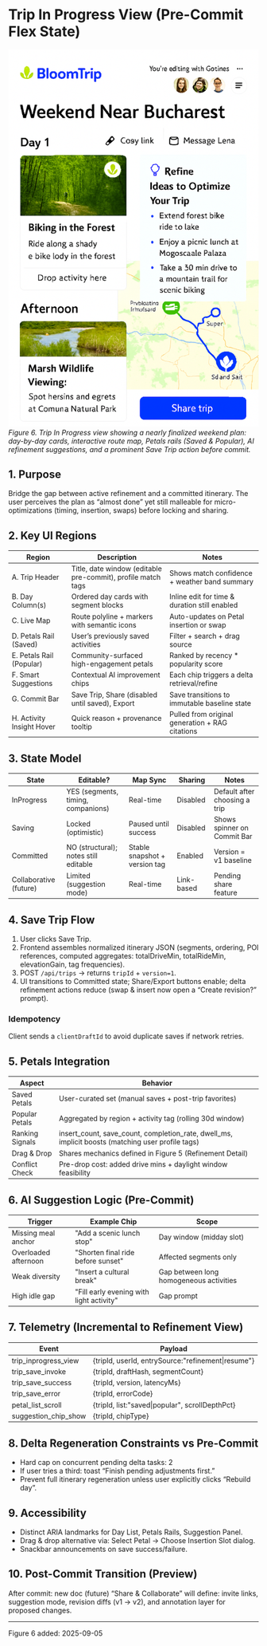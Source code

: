 # Trip In Progress View (Pre-Commit Flex State)

![Trip in progress overview with day cards, live map, petals rails, and save action](images/petals-trip-in-progress.png)
*Figure 6. Trip In Progress view showing a nearly finalized weekend plan: day-by-day cards, interactive route map, Petals rails (Saved & Popular), AI refinement suggestions, and a prominent Save Trip action before commit.*

## 1. Purpose

Bridge the gap between active refinement and a committed itinerary. The user perceives the plan as “almost done” yet still malleable for micro-optimizations (timing, insertion, swaps) before locking and sharing.

## 2. Key UI Regions

| Region | Description | Notes |
|--------|-------------|-------|
| A. Trip Header | Title, date window (editable pre-commit), profile match tags | Shows match confidence + weather band summary |
| B. Day Column(s) | Ordered day cards with segment blocks | Inline edit for time & duration still enabled |
| C. Live Map | Route polyline + markers with semantic icons | Auto-updates on Petal insertion or swap |
| D. Petals Rail (Saved) | User’s previously saved activities | Filter + search + drag source |
| E. Petals Rail (Popular) | Community-surfaced high-engagement petals | Ranked by recency * popularity score |
| F. Smart Suggestions | Contextual AI improvement chips | Each chip triggers a delta retrieval/refine |
| G. Commit Bar | Save Trip, Share (disabled until saved), Export | Save transitions to immutable baseline state |
| H. Activity Insight Hover | Quick reason + provenance tooltip | Pulled from original generation + RAG citations |

## 3. State Model

| State | Editable? | Map Sync | Sharing | Notes |
|-------|----------|----------|---------|-------|
| InProgress | YES (segments, timing, companions) | Real-time | Disabled | Default after choosing a trip |
| Saving | Locked (optimistic) | Paused until success | Disabled | Shows spinner on Commit Bar |
| Committed | NO (structural); notes still editable | Stable snapshot + version tag | Enabled | Version = v1 baseline |
| Collaborative (future) | Limited (suggestion mode) | Real-time | Link-based | Pending share feature |

## 4. Save Trip Flow

1. User clicks Save Trip.
2. Frontend assembles normalized itinerary JSON (segments, ordering, POI references, computed aggregates: totalDriveMin, totalRideMin, elevationGain, tag frequencies).
3. POST `/api/trips` → returns `tripId` + `version=1`.
4. UI transitions to Committed state; Share/Export buttons enable; delta refinement actions reduce (swap & insert now open a “Create revision?” prompt).

### Idempotency

Client sends a `clientDraftId` to avoid duplicate saves if network retries.

## 5. Petals Integration

| Aspect | Behavior |
|--------|----------|
| Saved Petals | User-curated set (manual saves + post-trip favorites) |
| Popular Petals | Aggregated by region + activity tag (rolling 30d window) |
| Ranking Signals | insert_count, save_count, completion_rate, dwell_ms, implicit boosts (matching user profile tags) |
| Drag & Drop | Shares mechanics defined in Figure 5 (Refinement Detail) |
| Conflict Check | Pre-drop cost: added drive mins + daylight window feasibility |

## 6. AI Suggestion Logic (Pre-Commit)

| Trigger | Example Chip | Scope |
|---------|--------------|-------|
| Missing meal anchor | "Add a scenic lunch stop" | Day window (midday slot) |
| Overloaded afternoon | "Shorten final ride before sunset" | Affected segments only |
| Weak diversity | "Insert a cultural break" | Gap between long homogeneous activities |
| High idle gap | "Fill early evening with light activity" | Gap prompt |

## 7. Telemetry (Incremental to Refinement View)

| Event | Payload |
|-------|---------|
| trip_inprogress_view | {tripId, userId, entrySource:"refinement\|resume"} |
| trip_save_invoke | {tripId, draftHash, segmentCount} |
| trip_save_success | {tripId, version, latencyMs} |
| trip_save_error | {tripId, errorCode} |
| petal_list_scroll | {tripId, list:"saved\|popular", scrollDepthPct} |
| suggestion_chip_show | {tripId, chipType} |

## 8. Delta Regeneration Constraints vs Pre-Commit

- Hard cap on concurrent pending delta tasks: 2
- If user tries a third: toast “Finish pending adjustments first.”
- Prevent full itinerary regeneration unless user explicitly clicks “Rebuild day”.

## 9. Accessibility

- Distinct ARIA landmarks for Day List, Petals Rails, Suggestion Panel.
- Drag & drop alternative via: Select Petal → Choose Insertion Slot dialog.
- Snackbar announcements on save success/failure.

## 10. Post-Commit Transition (Preview)

After commit: new doc (future) “Share & Collaborate” will define: invite links, suggestion mode, revision diffs (v1 → v2), and annotation layer for proposed changes.

---
Figure 6 added: 2025-09-05
